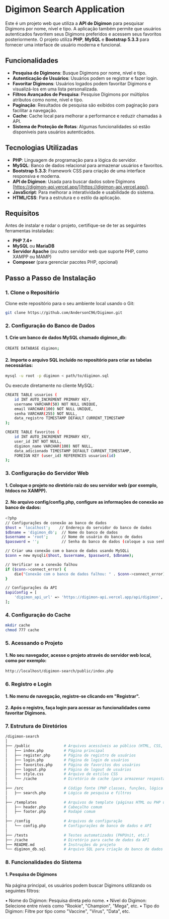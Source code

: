 # Digimon Search Application

Este é um projeto web que utiliza a **API de Digimon** para pesquisar Digimons por nome, nível e tipo. A aplicação também permite que usuários autenticados favoritem seus Digimons preferidos e acessem seus favoritos posteriormente. O projeto utiliza **PHP**, **MySQL** e **Bootstrap 5.3.3** para fornecer uma interface de usuário moderna e funcional.

## Funcionalidades

- **Pesquisa de Digimons**: Busque Digimons por nome, nível e tipo.
- **Autenticação de Usuários**: Usuários podem se registrar e fazer login.
- **Favoritar Digimons**: Usuários logados podem favoritar Digimons e visualizá-los em uma lista personalizada.
- **Filtros Avançados de Pesquisa**: Pesquise Digimons por múltiplos atributos como nome, nível e tipo.
- **Paginação**: Resultados de pesquisa são exibidos com paginação para facilitar a navegação.
- **Cache**: Cache local para melhorar a performance e reduzir chamadas à API.
- **Sistema de Proteção de Rotas**: Algumas funcionalidades só estão disponíveis para usuários autenticados.

## Tecnologias Utilizadas

- **PHP**: Linguagem de programação para a lógica do servidor.
- **MySQL**: Banco de dados relacional para armazenar usuários e favoritos.
- **Bootstrap 5.3.3**: Framework CSS para criação de uma interface responsiva e moderna.
- **API de Digimon**: Usada para buscar dados sobre Digimons [https://digimon-api.vercel.app/](https://digimon-api.vercel.app/).
- **JavaScript**: Para melhorar a interatividade e usabilidade do sistema.
- **HTML/CSS**: Para a estrutura e o estilo da aplicação.

## Requisitos

Antes de instalar e rodar o projeto, certifique-se de ter as seguintes ferramentas instaladas:

- **PHP 7.4+**
- **MySQL** ou **MariaDB**
- **Servidor Apache** (ou outro servidor web que suporte PHP, como XAMPP ou MAMP)
- **Composer** (para gerenciar pacotes PHP, opcional)

## Passo a Passo de Instalação

### 1. Clone o Repositório

Clone este repositório para o seu ambiente local usando o Git:

```bash
git clone https://github.com/AndersonC96/Digimon.git
```

### 2. Configuração do Banco de Dados

#### 1. Crie um banco de dados MySQL chamado digimon_db:

```bash
CREATE DATABASE digimon;
```

#### 2. Importe o arquivo SQL incluído no repositório para criar as tabelas necessárias:

```bash
mysql -u root -p digimon < path/to/digimon.sql
```

Ou execute diretamente no cliente MySQL:

```bash
CREATE TABLE usuarios (
    id INT AUTO_INCREMENT PRIMARY KEY,
    username VARCHAR(50) NOT NULL UNIQUE,
    email VARCHAR(100) NOT NULL UNIQUE,
    senha VARCHAR(255) NOT NULL,
    data_registro TIMESTAMP DEFAULT CURRENT_TIMESTAMP
);

CREATE TABLE favoritos (
    id INT AUTO_INCREMENT PRIMARY KEY,
    user_id INT NOT NULL,
    digimon_name VARCHAR(100) NOT NULL,
    data_adicionado TIMESTAMP DEFAULT CURRENT_TIMESTAMP,
    FOREIGN KEY (user_id) REFERENCES usuarios(id)
);
```

### 3. Configuração do Servidor Web

#### 1. Coloque o projeto no diretório raiz do seu servidor web (por exemplo, htdocs no XAMPP).

#### 2. No arquivo config/config.php, configure as informações de conexão ao banco de dados:

```bash
<?php
// Configurações de conexão ao banco de dados
$host = 'localhost';    // Endereço do servidor do banco de dados
$dbname = 'digimon_db';  // Nome do banco de dados
$username = 'root';      // Nome de usuário do banco de dados
$password = '';          // Senha do banco de dados (coloque a sua senha aqui)

// Criar uma conexão com o banco de dados usando MySQLi
$conn = new mysqli($host, $username, $password, $dbname);

// Verificar se a conexão falhou
if ($conn->connect_error) {
    die("Conexão com o banco de dados falhou: " . $conn->connect_error);
}

// Configurações da API
$apiConfig = [
    'digimon_api_url' => 'https://digimon-api.vercel.app/api/digimon',
];
```

### 4. Configuração do Cache

```bash
mkdir cache
chmod 777 cache
```

### 5. Acessando o Projeto

#### 1. No seu navegador, acesse o projeto através do servidor web local, como por exemplo:

```bash
http://localhost/digimon-search/public/index.php
```

### 6. Registro e Login

#### 1. No menu de navegação, registre-se clicando em "Registrar".

#### 2. Após o registro, faça login para acessar as funcionalidades como favoritar Digimons.

### 7. Estrutura de Diretórios

```bash
/digimon-search
│
├── /public               # Arquivos acessíveis ao público (HTML, CSS, JS, PHP principal)
│   ├── index.php         # Página principal
│   ├── register.php      # Página de registro de usuários
│   ├── login.php         # Página de login de usuários
│   ├── favoritos.php     # Página de favoritos dos usuários
│   ├── logout.php        # Página de logout de usuários
│   ├── style.css         # Arquivo de estilos CSS
│   └── /cache            # Diretório de cache (para armazenar respostas da API)
│
├── /src                  # Código fonte (PHP classes, funções, lógica de negócio)
│   ├── search.php        # Lógica de pesquisa e filtros
│
├── /templates            # Arquivos de template (páginas HTML ou PHP usadas para exibição)
│   ├── header.php        # Cabeçalho comum
│   ├── footer.php        # Rodapé comum
│
├── /config               # Arquivos de configuração
│   └── config.php        # Configurações de banco de dados e API
│
├── /tests                # Testes automatizados (PHPUnit, etc.)
├── /cache                # Diretório para cache de dados da API
├── README.md             # Instruções do projeto
└── digimon_db.sql        # Arquivo SQL para criação do banco de dados
```

### 8. Funcionalidades do Sistema

#### 1. Pesquisa de Digimons

Na página principal, os usuários podem buscar Digimons utilizando os seguintes filtros:

• Nome do Digimon: Pesquisa direta pelo nome.
• Nível do Digimon: Selecione entre níveis como "Rookie", "Champion", "Mega", etc.
• Tipo do Digimon: Filtre por tipo como "Vaccine", "Virus", "Data", etc.